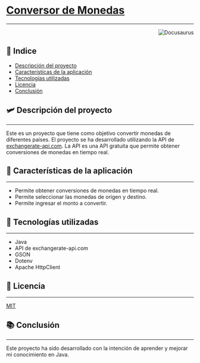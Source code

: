 # [Conversor de Monedas](#Título-e-imagen-de-portada)

---
<p align="right">
    <img src="https://img.shields.io/badge/STATUS-EN%20DESAROLLO-green" alt="Docusaurus"/>
</p>

## 📜 Indice

* [Descripción del proyecto](#descripción-del-proyecto)
* [Características de la aplicación](#Características-de-la-aplicación)
* [Tecnologías utilizadas](#tecnologías-utilizadas)
* [Licencia](#licencia)
* [Conclusión](#conclusión)


## 🛩️ Descripción del proyecto

---

Este es un proyecto que tiene como objetivo convertir monedas de diferentes países. El proyecto se ha desarrollado utilizando la API de [exchangerate-api.com](https://exchangerate-api.com/). La API es una API gratuita que permite obtener conversiones de monedas en tiempo real.

## 🤳 Características de la aplicación

---

* Permite obtener conversiones de monedas en tiempo real.
* Permite seleccionar las monedas de origen y destino.
* Permite ingresar el monto a convertir.

## 📲 Tecnologías utilizadas

---

* Java
* API de exchangerate-api.com
* GSON
* Dotenv
* Apache HttpClient

## 📝 Licencia

---

[MIT](https://choosealicense.com/licenses/mit/)


## 📚 Conclusión

---

Este proyecto ha sido desarrollado con la intención de aprender y mejorar mi conocimiento en Java.

